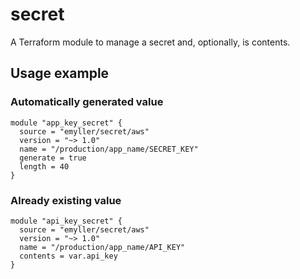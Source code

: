 # secret

A Terraform module to manage a secret and, optionally, is contents.


## Usage example

### Automatically generated value

```hcl
module "app_key_secret" {
  source = "emyller/secret/aws"
  version = "~> 1.0"
  name = "/production/app_name/SECRET_KEY"
  generate = true
  length = 40
}
```


### Already existing value

```hcl
module "api_key_secret" {
  source = "emyller/secret/aws"
  version = "~> 1.0"
  name = "/production/app_name/API_KEY"
  contents = var.api_key
}
```
